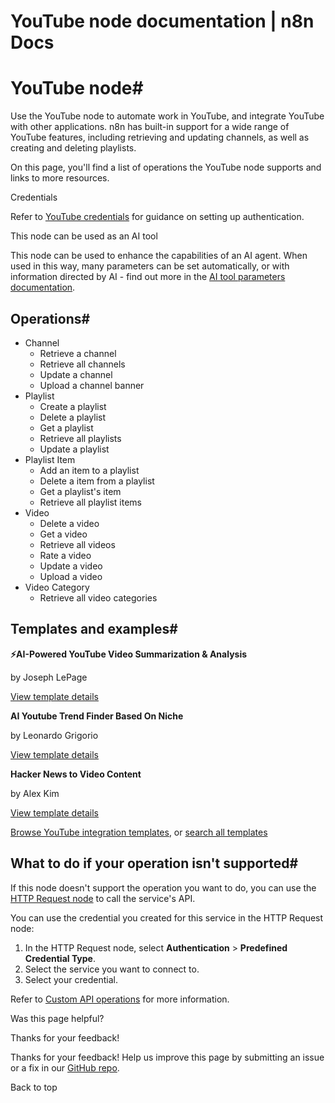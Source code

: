 # YouTube node documentation | n8n Docs

[ ](https://github.com/n8n-io/n8n-docs/edit/main/docs/integrations/builtin/app-nodes/n8n-nodes-base.youtube.md "Edit this page")

# YouTube node#

Use the YouTube node to automate work in YouTube, and integrate YouTube with other applications. n8n has built-in support for a wide range of YouTube features, including retrieving and updating channels, as well as creating and deleting playlists. 

On this page, you'll find a list of operations the YouTube node supports and links to more resources.

Credentials

Refer to [YouTube credentials](../../credentials/google/) for guidance on setting up authentication. 

This node can be used as an AI tool

This node can be used to enhance the capabilities of an AI agent. When used in this way, many parameters can be set automatically, or with information directed by AI - find out more in the [AI tool parameters documentation](../../../../advanced-ai/examples/using-the-fromai-function/).

## Operations#

  * Channel
    * Retrieve a channel
    * Retrieve all channels
    * Update a channel
    * Upload a channel banner
  * Playlist
    * Create a playlist
    * Delete a playlist
    * Get a playlist
    * Retrieve all playlists
    * Update a playlist
  * Playlist Item
    * Add an item to a playlist
    * Delete a item from a playlist
    * Get a playlist's item
    * Retrieve all playlist items
  * Video
    * Delete a video
    * Get a video
    * Retrieve all videos
    * Rate a video
    * Update a video
    * Upload a video
  * Video Category
    * Retrieve all video categories

## Templates and examples#

**⚡AI-Powered YouTube Video Summarization & Analysis**

by Joseph LePage

[View template details](https://n8n.io/workflows/2679-ai-powered-youtube-video-summarization-and-analysis/)

**AI Youtube Trend Finder Based On Niche**

by Leonardo Grigorio

[View template details](https://n8n.io/workflows/2606-ai-youtube-trend-finder-based-on-niche/)

**Hacker News to Video Content**

by Alex Kim

[View template details](https://n8n.io/workflows/2557-hacker-news-to-video-content/)

[Browse YouTube integration templates](https://n8n.io/integrations/youtube/), or [search all templates](https://n8n.io/workflows/)

## What to do if your operation isn't supported#

If this node doesn't support the operation you want to do, you can use the [HTTP Request node](../../core-nodes/n8n-nodes-base.httprequest/) to call the service's API.

You can use the credential you created for this service in the HTTP Request node: 

  1. In the HTTP Request node, select **Authentication** > **Predefined Credential Type**.
  2. Select the service you want to connect to.
  3. Select your credential.

Refer to [Custom API operations](../../../custom-operations/) for more information.

Was this page helpful? 

Thanks for your feedback! 

Thanks for your feedback! Help us improve this page by submitting an issue or a fix in our [GitHub repo](https://github.com/n8n-io/n8n-docs). 

Back to top